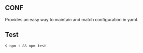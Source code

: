 ## CONF

Provides an easy way to maintain and match configuration in yaml.

## Test
```js
$ npm i && npm test
```